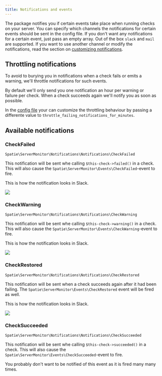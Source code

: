 ```yaml
---
title: Notifications and events
---
```


The package notifies you if certain events take place when running checks on your server. You can specify which channels the notifications for certain events should be sent in the config file. If you don't want any notifications for a certain event, just pass an empty array. Out of the box `slack` and `mail` are supported. If you want to use another channel or modify the notifications, read the section on [customizing notifications](https://docs.spatie.be/laravel-uptime-monitor/v1/advanced-usage/customizing-notifications).

## Throttling notifications

To avoid to burying you in notifications when a check fails or emits a warning, we'll throttle notifications for such events.

By default we'll only send you one notification an hour per warning or failure per check. When a check succeeds again we'll notify you as soon as possible.

In the [config file](https://docs.spatie.be/laravel-server-monitor/v1/installation-and-setup) your can customize the throttling behaviour by passing a differente value to `throttle_failing_notifications_for_minutes`.

## Available notifications

### CheckFailed

`Spatie\ServerMonitor\Notifications\Notifications\CheckFailed`

This notification will be sent whe calling `$this-check->failed()` in a check. This will also cause the `Spatie\ServerMonitor\Events\CheckFailed`-event to fire.

This is how the notification looks in Slack.

<img src="/images/server-monitor/check-failed.jpg" />

### CheckWarning

`Spatie\ServerMonitor\Notifications\Notifications\CheckWarning`

This notification will be sent whe calling `$this-check->warning()` in a check. This will also cause the `Spatie\ServerMonitor\Events\CheckWarning`-event to fire.

This is how the notification looks in Slack.

<img src="/images/server-monitor/check-warning.jpg" />

### CheckRestored

`Spatie\ServerMonitor\Notifications\Notifications\CheckRestored`

This notification will be sent when a check succeeds again after it had been failing. The 
`Spatie\ServerMonitor\Events\CheckRestored` event will be fired as well.

This is how the notification looks in Slack.

<img src="/images/server-monitor/check-restored.jpg" />

### CheckSucceeded

`Spatie\ServerMonitor\Notifications\Notifications\CheckSucceeded`

This notification will be sent whe calling `$this-check->succeeded()` in a check. This will also cause the `Spatie\ServerMonitor\Events\CheckSucceeded`-event to fire.

You probably don't want to be notified of this event as it is fired many many times. 

